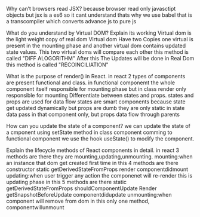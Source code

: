 
Why can’t browsers read JSX?
because browser read only javasctipt objects but jsx is a es6 so it cant 
understand thats why we use babel that is a transcompiler which converts advance js to pure js

What do you understand by Virtual DOM? Explain its working
 Virtual dom is the light weight copy of real dom
 Virtual dom Have two Copies one virtual is present in the mounting phase and another virtual dom contains updated state values.
 This two virtual doms will compare each other this method is called "DIFF ALOGORITHM"
 After this The Updates will be done in Real Dom this method is called "RECOINCILIATION"

What is the purpose of render() in React.
in react 2 types of components are present functional and class.
in functional componemt the whole component itself responsible for mounting phase 
but in class render only responsible for mounting
Differentiate between states and props.
states and props are used for data flow
states are smart components because state get updated dynamically
but props are dumb they are only static
in state data pass in that component only, but props data flow through parents

How can you update the state of a component?
we can update the state of a cmponent using setState method in class component comming to functional component 
we use the hook useState() to modify the component.

Explain the lifecycle methods of React components in detail.
in react 3 methods are there they are mounting,updating,unmounting.
mounting:when an instance that dom get created first time 
in this 4 methods are there 
constructor
static getDerivedStateFromProps
render
componentdidmount
updating:when user trigger any action the componenet will re-render this is updating phase 
in this 5 methods are there 
static getDerivedStateFromProps
shouldComponentUpdate
Render
getSnapshotBeforeUpdate
componentdidupdate
unmounting:when component will remove from dom 
in this only one method,
componentwillunmount 